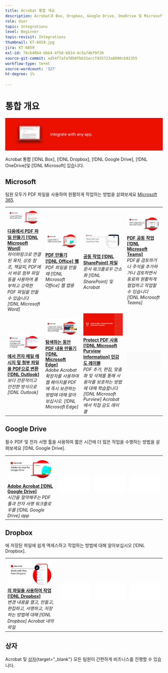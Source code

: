```yaml
---
title: Acrobat 통합 개요
description: Acrobat과 Box, Dropbox, Google Drive, OneDrive 및 Microsoft 앱 통합
role: User
topic: Integrations
level: Beginner
topic-revisit: Integrations
thumbnail: KT-6859.jpg
jira: KT-6859
exl-id: 76cb40b4-bbb4-4f50-b01d-4c5a74bf9f20
source-git-commit: ad54f7afa78b0fbb31eccf455723a8890cb92355
workflow-type: tm+mt
source-wordcount: '327'
ht-degree: 1%

---
```


# 통합 개요

![Acrobat 이미지 통합](../assets/Hero-Integrate.png)

Acrobat 통합 [!DNL Box], [!DNL Dropbox], [!DNL Google Drive], [!DNL OneDrive]및 [!DNL Microsoft] 있습니다.

## Microsoft

팀원 모두가 PDF 파일을 사용하여 원활하게 작업하는 방법을 살펴보세요 [Microsoft 365](https://www.adobe.com/documentcloud/integrations/microsoft-office-365.html).

<table style="table-layout:fixed">
<tr>
  <td>
    <a href="createfromword.md">
      <img alt="Microsoft Word에서 PDF 파일 만들기" src="../assets/CreateWord.png" />
    </a>
    <div>
    <a href="createfromword.md"><strong>다음에서 PDF 파일 만들기 [!DNL Microsoft Word]</strong></a>
    </div>
    <em>하이퍼링크로 연결된 목차, 상호 참조, 책갈피, PDF에서 바로 첨부 파일 등을 사용하여 풍부하고 강력한 PDF 파일을 만들 수 있습니다 [!DNL Microsoft Word]</em>
    <br>
  </td>
  <td>
    <a href="createofficeweb.md">
      <img alt="PDF 만들기 [!DNL Office] 웹" src="../assets/Officeweb_1280.png" />
    </a>
    <div>
    <a href="createofficeweb.md"><strong>PDF 만들기 [!DNL Office] 웹</strong></a>
    </div>
    <em>PDF 파일을 만들 때 [!DNL Microsoft Office] 웹 앱용</em>
    <br>
  </td> 
  <td>
    <a href="acrobatandsp.md">
      <img alt="공동 작업 [!DNL SharePoint] 파일" src="../assets/SharePoint.png" />
    </a>
    <div>
    <a href="acrobatandsp.md"><strong>공동 작업 [!DNL SharePoint] 파일</strong></a>
    </div>
    <em>문서 워크플로우 간소화 [!DNL SharePoint] 및 Acrobat</em>
    <br>
  </td>
  <td>
    <a href="acrobatandteams.md">
      <img alt="PDF 공동 작업 [!DNL Microsoft Teams]" src="../assets/MicrosoftTeams.png" />
    </a>
    <div>
    <a href="acrobatandteams.md"><strong>PDF 공동 작업 [!DNL Microsoft Teams]</strong></a>
    </div>
    <em>PDF을 검토하거나 주석을 추가하거나 검토하면서 동료와 원활하게 협업하고 작업할 수 있습니다 [!DNL Microsoft Teams]</em>
    <br>
  </td>
</tr>
<tr>
  <td>
    <a href="outlook.md">
      <img alt="Outlook에서 전자 메일 메시지 및 첨부 파일을 PDF으로 변환" src="../assets/Outlook.jpg" />
    </a>
    <div>
    <a href="outlook.md"><strong>에서 전자 메일 메시지 및 첨부 파일을 PDF으로 변환 [!DNL Outlook]</strong></a>
    </div>
    <em>보다 전문적이고 안전한 방식으로 [!DNL Outlook]</em>
    <br>
  </td>
  <td>
    <a href="edge.md">
      <img alt="탐색하는 동안 PDF 내용 만들기 [!DNL Microsoft Edge]" src="../assets/Edge_1280.png" />
    </a>
    <div>
    <a href="edge.md"><strong>탐색하는 동안 PDF 내용 만들기 [!DNL Microsoft Edge]</strong></a>
    </div>
    <em>Adobe Acrobat 확장자를 사용하여 웹 페이지를 PDF에 즉시 보관하는 방법에 대해 알아보십시오. [!DNL Microsoft Edge]</em>
    <br>
  </td>
  <td>
    <a href="microsoftsensitivitylabels.md">
      <img alt="탐색하는 동안 PDF 내용 만들기 [!DNL Microsoft Edge]" src="../assets/Purview_1280.png" />
    </a>
    <div>
    <a href="microsoftsensitivitylabels.md"><strong>Protect PDF 사용 [!DNL Microsoft Purview Information] 민감도 레이블</strong></a>
    </div>
    <em>PDF 추가, 편집, 맞춤화 및 삭제를 통해 사용자를 보호하는 방법에 대해 학습합니다 [!DNL Microsoft Purview] Acrobat에서 직접 감도 레이블</em>
    <br>
  </td>
  <td>
   <img alt="스페이서" src="../assets/Grayspacer.png" />
    <div>
    <br>
  </td>
</tr>
</table>

## Google Drive

필수 PDF 및 전자 서명 툴을 사용하여 짧은 시간에 더 많은 작업을 수행하는 방법을 살펴보세요 [!DNL Google Drive].

<table style="table-layout:fixed">
<tr>
  <td>
    <a href="acrobatandgoogle.md">
      <img alt="Google 드라이브용 Adobe Acrobat" src="../assets/acrobatgoogle.jpg" />
    </a>
    <div>
    <a href="acrobatandgoogle.md"><strong>Adobe Acrobat [!DNL Google Drive]</strong></a>
    </div>
    <em>시간을 절약해주는 PDF 툴과 전자 서명 워크플로우를 [!DNL Google Drive] app</em>
    <br>
  </td>
  <td>
   <img alt="스페이서" src="../assets/Whitespacer.png" />
    <div>
    <br>
  </td>
  <td>
   <img alt="스페이서" src="../assets/Whitespacer.png" />
    <div>
    <br>
  </td>
  <td>
   <img alt="스페이서" src="../assets/Whitespacer.png" />
    <div>
    <br>
  </td>
</tr>
</table>

## Dropbox

에 저장된 파일에 쉽게 액세스하고 작업하는 방법에 대해 알아보십시오 [!DNL Dropbox].

<table style="table-layout:fixed">
<tr>
  <td>
    <a href="acrobat-dropbox.md">
      <img alt="의 파일을 사용하여 작업 [!DNL Dropbox]" src="../assets/Dropbox.png" />
    </a>
    <div>
    <a href="acrobat-dropbox.md"><strong>의 파일을 사용하여 작업 [!DNL Dropbox]</strong></a>
    </div>
    <em>변경 내용을 열고, 만들고, 편집하고, 서명하고, 저장하는 방법에 대해 [!DNL Dropbox] Acrobat 내의 파일</em>
    <br>
  </td>
  <td>
   <img alt="스페이서" src="../assets/Whitespacer.png" />
    <div>
    <br>
  </td>
  <td>
   <img alt="스페이서" src="../assets/Whitespacer.png" />
    <div>
    <br>
  </td>
  <td>
   <img alt="스페이서" src="../assets/Whitespacer.png" />
    <div>
    <br>
  </td>
</tr>
</table>

## 상자

Acrobat 및 [상자](https://www.adobe.com/documentcloud/integrations/box.html){target="_blank"} 모든 팀원이 간편하게 비즈니스를 진행할 수 있습니다.
